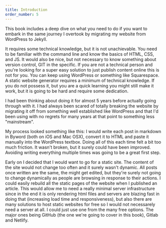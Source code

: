 ```yaml
---
title: Introduction
order_number: 5
---
```


This book includes a deep dive on what you need to do if you want to embark in the same journey I overtook by migrating my website from WordPress to Jekyll.

It requires some technical knowledge, but it is not unachievable. You need to be familiar with the command line and know the basics of HTML, CSS, and JS. It would also be nice, but not necessary to know something about version control, GIT in the specific. If you are not a technical person and you're looking for a super easy solution to just publish content online this is not for you. You can keep using WordPress or something like Squarespace. A static website generator requires a minimum of technical knowledge. If you do not possess it, but you are a quick learning you might still make it work, but it is going to be hard and require some dedication.

I had been thinking about doing it for almost 5 years before actually going through with it. I had always been scared of totally breaking the website by migrating it off from something well established like WordPress and that I'd been using with no regrets for many years at that point to something less "mainstream".

My process looked something like this: I would write each post in markdown in Byword (both on iOS and Mac OSX), convert it to HTML and paste it manually into the WordPress textbox. Doing all of this each time felt a bit too much friction. It wasn't broken, but it surely could have been improved. Avoiding writing everything multiple times was going to be a great first step.

Early on I decided that I would want to go for a static site. The content of the site would not change too often and it surely wasn't dynamic. All posts once written are the same, the might get edited, but they're surely not going to change dynamically as people are browsing in response to their actions. I could easily rebuild all the static pages of the website when I published an article. This would allow me to need a really minimal server infrastructure since in the end it is only rendering html files and servers are blazing fast in doing that (increasing load time and responsiveness), but also there are many solutions to host static websites for free so I would not necessarely need a server at all. I could just use one from the many free options. The major ones being GitHub (the one we're going to cover in this book), Gitlab and Netlify.